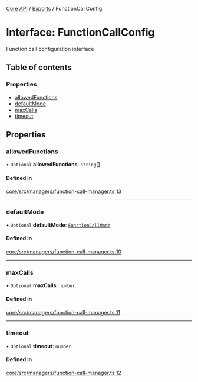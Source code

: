 <!-- 
 ⚠️  AUTO-GENERATED FILE - DO NOT EDIT MANUALLY
 This file is automatically generated by scripts/docs-generator.js
 To make changes, edit the source TypeScript files or update the generator script
-->

[Core API](../../) / [Exports](../modules) / FunctionCallConfig

# Interface: FunctionCallConfig

Function call configuration interface

## Table of contents

### Properties

- [allowedFunctions](FunctionCallConfig#allowedfunctions)
- [defaultMode](FunctionCallConfig#defaultmode)
- [maxCalls](FunctionCallConfig#maxcalls)
- [timeout](FunctionCallConfig#timeout)

## Properties

### allowedFunctions

• `Optional` **allowedFunctions**: `string`[]

#### Defined in

[core/src/managers/function-call-manager.ts:13](https://github.com/woojubb/robota/blob/89842967edeeb7f25153b1e33bdb8662b56d56c4/packages/core/src/managers/function-call-manager.ts#L13)

___

### defaultMode

• `Optional` **defaultMode**: [`FunctionCallMode`](../modules#functioncallmode)

#### Defined in

[core/src/managers/function-call-manager.ts:10](https://github.com/woojubb/robota/blob/89842967edeeb7f25153b1e33bdb8662b56d56c4/packages/core/src/managers/function-call-manager.ts#L10)

___

### maxCalls

• `Optional` **maxCalls**: `number`

#### Defined in

[core/src/managers/function-call-manager.ts:11](https://github.com/woojubb/robota/blob/89842967edeeb7f25153b1e33bdb8662b56d56c4/packages/core/src/managers/function-call-manager.ts#L11)

___

### timeout

• `Optional` **timeout**: `number`

#### Defined in

[core/src/managers/function-call-manager.ts:12](https://github.com/woojubb/robota/blob/89842967edeeb7f25153b1e33bdb8662b56d56c4/packages/core/src/managers/function-call-manager.ts#L12)
